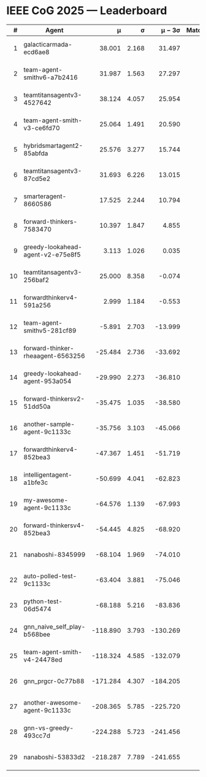 # IEEE CoG 2025 — Leaderboard

| # | Agent | μ | σ | μ − 3σ | Matches | Updated |
|---:|---|---:|---:|---:|---:|---|
| 1 | galacticarmada-ecd6ae8 | 38.001 | 2.168 | 31.497 | 160 | 2025-08-17 11:12 |
| 2 | team-agent-smithv6-a7b2416 | 31.987 | 1.563 | 27.297 | 200 | 2025-08-17 11:12 |
| 3 | teamtitansagentv3-4527642 | 38.124 | 4.057 | 25.954 | 140 | 2025-08-17 11:12 |
| 4 | team-agent-smith-v3-ce6fd70 | 25.064 | 1.491 | 20.590 | 140 | 2025-08-17 11:12 |
| 5 | hybridsmartagent2-85abfda | 25.576 | 3.277 | 15.744 | 120 | 2025-08-17 11:12 |
| 6 | teamtitansagentv3-87cd5e2 | 31.693 | 6.226 | 13.015 | 120 | 2025-08-17 11:12 |
| 7 | smarteragent-8660586 | 17.525 | 2.244 | 10.794 | 100 | 2025-08-17 11:12 |
| 8 | forward-thinkers-7583470 | 10.397 | 1.847 | 4.855 | 140 | 2025-08-17 11:12 |
| 9 | greedy-lookahead-agent-v2-e75e8f5 | 3.113 | 1.026 | 0.035 | 200 | 2025-08-17 11:12 |
| 10 | teamtitansagentv3-256baf2 | 25.000 | 8.358 | -0.074 | 60 | 2025-08-17 11:12 |
| 11 | forwardthinkerv4-591a256 | 2.999 | 1.184 | -0.553 | 165 | 2025-08-17 11:12 |
| 12 | team-agent-smithv5-281cf89 | -5.891 | 2.703 | -13.999 | 120 | 2025-08-17 11:12 |
| 13 | forward-thinker-rheaagent-6563256 | -25.484 | 2.736 | -33.692 | 120 | 2025-08-17 11:12 |
| 14 | greedy-lookahead-agent-953a054 | -29.990 | 2.273 | -36.810 | 100 | 2025-08-17 11:12 |
| 15 | forward-thinkersv2-51dd50a | -35.475 | 1.035 | -38.580 | 200 | 2025-08-17 11:12 |
| 16 | another-sample-agent-9c1133c | -35.756 | 3.103 | -45.066 | 80 | 2025-08-17 11:12 |
| 17 | forwardthinkerv4-852bea3 | -47.367 | 1.451 | -51.719 | 188 | 2025-08-17 11:12 |
| 18 | intelligentagent-a1bfe3c | -50.699 | 4.041 | -62.823 | 184 | 2025-08-17 11:12 |
| 19 | my-awesome-agent-9c1133c | -64.576 | 1.139 | -67.993 | 300 | 2025-08-17 11:12 |
| 20 | forward-thinkersv4-852bea3 | -54.445 | 4.825 | -68.920 | 81 | 2025-08-17 11:12 |
| 21 | nanaboshi-8345999 | -68.104 | 1.969 | -74.010 | 80 | 2025-08-17 11:12 |
| 22 | auto-polled-test-9c1133c | -63.404 | 3.881 | -75.046 | 80 | 2025-08-17 11:12 |
| 23 | python-test-06d5474 | -68.188 | 5.216 | -83.836 | 60 | 2025-08-17 11:12 |
| 24 | gnn_naive_self_play-b568bee | -118.890 | 3.793 | -130.269 | 160 | 2025-08-17 11:12 |
| 25 | team-agent-smith-v4-24478ed | -118.324 | 4.585 | -132.079 | 280 | 2025-08-17 11:12 |
| 26 | gnn_prgcr-0c77b88 | -171.284 | 4.307 | -184.205 | 240 | 2025-08-17 11:12 |
| 27 | another-awesome-agent-9c1133c | -208.365 | 5.785 | -225.720 | 200 | 2025-08-17 11:12 |
| 28 | gnn-vs-greedy-493cc7d | -224.288 | 5.723 | -241.456 | 120 | 2025-08-17 11:12 |
| 29 | nanaboshi-53833d2 | -218.287 | 7.789 | -241.655 | 200 | 2025-08-17 11:12 |
